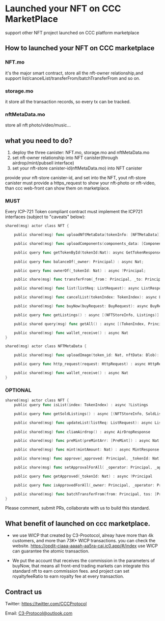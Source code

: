 # Launched your NFT on CCC MarketPlace
support other NFT project launched on CCC platform marketplace

## How to launched your NFT on CCC marketplace

### NFT.mo
it's the major smart contract, store all the nft-owner relationship,and support list/cancelList/transferFrom/batchTransferFrom and so on.

### storage.mo
it store all the transaction records, so every tx can be tracked.

### nftMetaData.mo
store all nft photo/video/music...

## what you need to do?
1. deploy the three canister: NFT.mo, storage.mo and nftMetaData.mo
2. set nft-owner relationship into NFT canister(through airdrop/mint/pubsell interface)
3. set your nft-store canister-id(nftMetaData.mo) into NFT canister
   
provide your nft-store canister-id, and set into the NFT, yout nft-store canister must provide a https_request to show your nft-photo or nft-video, than ccc web-front can show them on marketplace.

### MUST
Every ICP-721 Token compliant contract must implement the ICP721 interfaces (subject to "caveats" below):
```go
shared(msg) actor class NFT {

    public shared(msg) func uploadNftMetaData(tokenInfo: [NFTMetaData]): async Bool;

    public shared(msg) func uploadComponents(components_data: [Component]): async Bool 

    public query func getTokenById(tokenId:Nat): async GetTokenResponse
    
    public query func balanceOf(_owner: Principal) : async Nat;

    public query func ownerOf(_tokenId: Nat) : async ?Principal;

    public share(msg) func transferFrom(_from： Principal, _to: Principal, _tokenId: Nat) : async Bool;

    public shared(msg) func list(listReq: ListRequest): async ListResponse

    public shared(msg) func cancelList(tokenIndex: TokenIndex): async ListResponse

    public shared(msg) func buyNow(buyRequest: BuyRequest): async BuyResponse

    public query func getListings() : async [(NFTStoreInfo, Listings)]

    public shared query(msg) func getAll() : async [(TokenIndex, Principal)] 

    public shared(msg) func wallet_receive() : async Nat
}

shared(msg) actor class NFTMetaData {

    public shared(msg) func uploadImage(token_id: Nat, nftData: Blob): async Bool;

    public query func http_request(request: HttpRequest) : async HttpResponse

    public shared(msg) func wallet_receive() : async Nat
}
```


### OPTIONAL
```go
shared(msg) actor class NFT {
    public query func isList(index: TokenIndex) : async ?Listings

    public query func getSoldListings() : async [(NFTStoreInfo, SoldListings)]

    public shared(msg) func updateList(listReq: ListRequest): async ListResponse
  
    public shared(msg) func cliamAirdrop() : async AirDropResponse

    public shared(msg) func preMint(preMintArr: [PreMint]) : async Nat

    public shared(msg) func mint(mintAmount: Nat) : async MintResponse 

    public share(msg) func approve(_approved: Principal, _tokenId: Nat) external : async Bool;

    public share(msg) func setApprovalForAll( _operator: Principal, _approved: Bool) : async Bool;

    public query func getApproved(_tokenId: Nat) : async ?Principal

    public query func isApprovedForAll(_owner: Principal, _operator: Principal) : async Bool;

    public shared(msg) func batchTransferFrom(from: Principal, tos: [Principal], tokenIndexs: [TokenIndex]): async TransferResponse
}
```

Please comment, submit PRs, collaborate with us to build this standard.

## What benefit of launched on ccc marketplace.

* we use WICP that created by C3-Prootocol, alreay have more than 4k customers, and more than 73K+ WICP transactions. you can check the website. 
https://opdit-ciaaa-aaaah-aa5ra-cai.ic0.app/#/index
use WICP can guarantee the atomic transaction.

* We put the account that receives the commission in the parameters of buyNow, that means all front-end trading markets can integrate this standard nft to earn commission fees. and project can set royaltyfeeRatio to earn royalty fee at every transaction.


## Contract us
Twitter: https://twitter.com/CCCProtocol

Email:   C3-Protocol@outlook.com